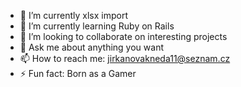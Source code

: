 - 🔭 I’m currently xlsx import
- 🌱 I’m currently learning Ruby on Rails 
- 👯 I’m looking to collaborate on interesting projects
- 💬 Ask me about anything you want
- 📫 How to reach me: jirkanovakneda11@seznam.cz
- ⚡ Fun fact: Born as a Gamer
